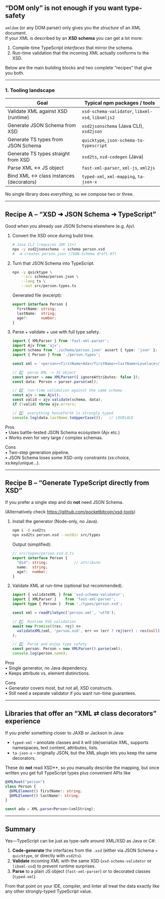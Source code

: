 ## “DOM only” is not enough if you want type-safety

`xmldom` (or any DOM parser) only gives you the *structure* of an XML document.  
If your XML is described by an **XSD schema** you can get a lot more:

1. Compile-time TypeScript *interfaces* that mirror the schema.  
2. Run-time validation that the incoming XML actually conforms to the XSD.  

Below are the main building blocks and two complete “recipes” that give you both.

---

### 1. Tooling landscape

| Goal | Typical npm packages / tools |
|------|------------------------------|
|Validate XML against XSD (runtime)|`xsd-schema-validator`, `libxml-xsd`, `libxmljs2`|
|Generate JSON Schema from XSD|`xsd2jsonschema` (Java CLI), `xsd2json`|
|Generate TS types from JSON Schema|`quicktype`, `json-schema-to-typescript`|
|Generate TS types straight from XSD|`xsd2ts`, `xsd-codegen` (Java)|
|Parse XML ↔ JS object|`fast-xml-parser`, `xml-js`, `xml2js`|
|Bind XML ↔ class instances (decorators)|`typed-xml`, `xml-mapping`, `ta-json-x`|

No single library does *everything*, so we compose two or three.

---

## Recipe A – “XSD ➜ JSON Schema ➜ TypeScript”

Good when you already use JSON Schema elsewhere (e.g. Ajv).

1. Convert the XSD once during build time.

   ```bash
   # Java CLI (requires JDK 11+) 
   npx -y xsd2jsonschema -o schema person.xsd
   #  ➜ creates person.json (JSON-Schema draft-07)
   ```

2. Turn that JSON Schema into TypeScript.

   ```bash
   npx -y quicktype \
       --src schema/person.json \
       --lang ts \
       --out src/person.types.ts
   ```

   Generated file (excerpt):

   ```ts
   export interface Person {
     firstName: string;
     lastName:  string;
     age?:      number;
   }
   ```

3. Parse + validate + use with full type safety.

   ```ts
   import { XMLParser } from 'fast-xml-parser';
   import Ajv from 'ajv';
   import schema from './schema/person.json' assert { type: 'json' };
   import { Person } from './person.types';

   const xml = `<person><firstName>Ada</firstName><lastName>Lovelace</lastName></person>`;

   // 1️⃣  parse XML -> JS object
   const parser = new XMLParser({ ignoreAttributes: false });
   const data: Person = parser.parse(xml);

   // 2️⃣  run-time validation against the same schema
   const ajv = new Ajv();
   const valid = ajv.validate(schema, data);
   if (!valid) throw ajv.errors;

   // 3️⃣  everything henceforth is strongly typed
   console.log(data.lastName.toUpperCase());   // LOVELACE
   ```

Pros  
• Uses battle-tested JSON Schema ecosystem (Ajv etc.)  
• Works even for very large / complex schemas.  

Cons  
• Two-step generation pipeline.  
• JSON Schema loses some XSD-only constraints (xs:choice, xs:key/unique…).

---

## Recipe B – “Generate TypeScript directly from XSD”

If you prefer a single step and do **not** need JSON Schema.

(Alternatively check https://github.com/pocketbitcoin/xsd-tools)

1. Install the generator (Node-only, no Java).

   ```bash
   npm i -D xsd2ts
   npx xsd2ts person.xsd --outDir src/types
   ```

   Output (simplified):

   ```ts
   // src/types/person.xsd.d.ts
   export interface Person {
     "@id": string;            // attribute
     name:  string;
     age?:  number;
   }
   ```

2. Validate XML at run-time (optional but recommended).

   ```ts
   import { validateXML } from 'xsd-schema-validator';
   import { XMLParser }    from 'fast-xml-parser';
   import type { Person }  from './types/person.xsd';

   const xml = readFileSync('person.xml', 'utf8');

   // 1️⃣  Runtime XSD validation
   await new Promise((res, rej) =>
     validateXML(xml, 'person.xsd', err => (err ? rej(err) : res(null)))
   );

   // 2️⃣  Parse and enjoy type safety
   const person: Person = new XMLParser().parse(xml);
   console.log(person.name);
   ```

Pros  
• Single generator, no Java dependency.  
• Keeps attribute vs. element distinctions.  

Cons  
• Generator covers most, but not all, XSD constructs.  
• Still need a separate validator if you want run-time guarantees.

---

## Libraries that offer an **“XML ⇄ class decorators”** experience

If you prefer something closer to JAXB or Jackson in Java:

* `typed-xml` – annotate classes and it will (de)serialize XML, supports namespaces, text content, attributes, lists.  
* `ta-json-x` – originally JSON, but the XML plugin lets you keep the same decorators.  

These do **not** read XSD**, so you manually describe the mapping, but once written you get full TypeScript types plus convenient APIs like

```ts
@XMLRoot("person")
class Person {
  @XMLElement() firstName!: string;
  @XMLElement() lastName!: string;
}

const ada = XML.parse<Person>(xmlString);
```

---

## Summary

Yes—TypeScript can be just as type-safe around XML/XSD as Java or C#:

1. **Code-generate** the interfaces from the `.xsd` (either via JSON Schema + `quicktype`, or directly with `xsd2ts`).  
2. **Validate** incoming XML with the same XSD (`xsd-schema-validator` or `libxml-xsd`) to prevent runtime surprises.  
3. **Parse** to a plain JS object (`fast-xml-parser`) or to decorated classes (`typed-xml`).  

From that point on your IDE, compiler, and linter all treat the data exactly like any other strongly-typed TypeScript value.